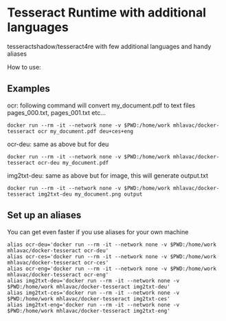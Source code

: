 # Tesseract Runtime with additional languages

tesseractshadow/tesseract4re with few additional languages and handy aliases

How to use:

## Examples

ocr: following command will convert my_document.pdf to text files pages_000.txt, pages_001.txt etc...
```
docker run --rm -it --network none -v $PWD:/home/work mhlavac/docker-tesseract ocr my_document.pdf deu+ces+eng 
```

ocr-deu: same as above but for deu
```
docker run --rm -it --network none -v $PWD:/home/work mhlavac/docker-tesseract ocr-deu my_document.pdf 
```

img2txt-deu: same as above but for image, this will generate output.txt
```
docker run --rm -it --network none -v $PWD:/home/work mhlavac/docker-tesseract img2txt-deu my_document.png output
```

## Set up an aliases

You can get even faster if you use aliases for your own machine

```
alias ocr-deu='docker run --rm -it --network none -v $PWD:/home/work mhlavac/docker-tesseract ocr-deu'
alias ocr-ces='docker run --rm -it --network none -v $PWD:/home/work mhlavac/docker-tesseract ocr-ces'
alias ocr-eng='docker run --rm -it --network none -v $PWD:/home/work mhlavac/docker-tesseract ocr-eng'
alias img2txt-deu='docker run --rm -it --network none -v $PWD:/home/work mhlavac/docker-tesseract img2txt-deu'
alias img2txt-ces='docker run --rm -it --network none -v $PWD:/home/work mhlavac/docker-tesseract img2txt-ces'
alias img2txt-eng='docker run --rm -it --network none -v $PWD:/home/work mhlavac/docker-tesseract img2txt-eng'
```
